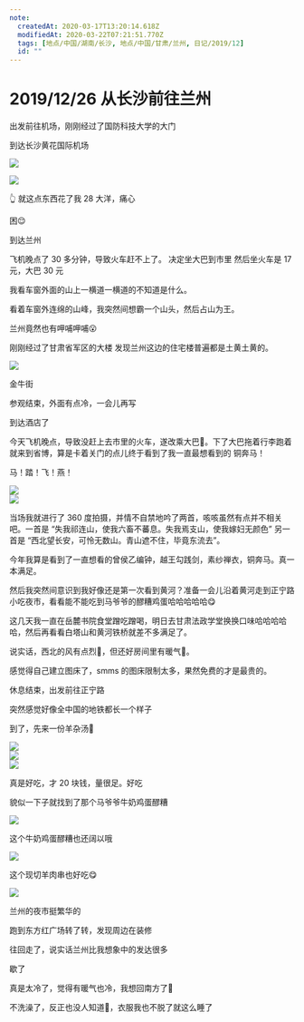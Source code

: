 ```yaml
---
note:
  createdAt: 2020-03-17T13:20:14.618Z
  modifiedAt: 2020-03-22T07:21:51.770Z
  tags: [地点/中国/湖南/长沙, 地点/中国/甘肃/兰州, 日记/2019/12]
  id: ""
---
```


# 2019/12/26 从长沙前往兰州

<!-- @timer "date":"Thu Dec 26 2019 07:22:42 GMT+0800 (CST)" -->

出发前往机场，刚刚经过了国防科技大学的大门

<!-- @timer "date":"Thu Dec 26 2019 07:47:36 GMT+0800 (CST)","duration":"25 minutes" -->

到达长沙黄花国际机场

<!-- @timer "date":"Thu Dec 26 2019 07:53:36 GMT+0800 (CST)","duration":"6 minutes" -->

![](https://i.loli.net/2019/12/26/7qcNJtDH6w2M1Vz.jpg)

<!-- @timer "date":"Thu Dec 26 2019 08:23:34 GMT+0800 (CST)","duration":"30 minutes" -->

![](https://i.loli.net/2019/12/26/5dskhfYcLpuXA9l.jpg)

:point_up_2: 就这点东西花了我 28 大洋，痛心

<!-- @timer "date":"Thu Dec 26 2019 09:41:17 GMT+0800 (CST)","duration":"about 1 hour" -->

困:relieved:

<!-- @timer "date":"Thu Dec 26 2019 13:05:07 GMT+0800 (CST)","duration":"about 3 hours" -->

到达兰州

<!-- @timer "date":"Thu Dec 26 2019 13:27:24 GMT+0800 (CST)","duration":"22 minutes" -->

飞机晚点了 30 多分钟，导致火车赶不上了。
决定坐大巴到市里
然后坐火车是 17 元，大巴 30 元

<!-- @timer "date":"Thu Dec 26 2019 13:49:57 GMT+0800 (CST)","duration":"23 minutes" -->

我看车窗外面的山上一横道一横道的不知道是什么。

<!-- @timer "date":"Thu Dec 26 2019 14:07:18 GMT+0800 (CST)","duration":"17 minutes" -->

看着车窗外连绵的山峰，我突然间想霸一个山头，然后占山为王。

<!-- @timer "date":"Thu Dec 26 2019 14:18:06 GMT+0800 (CST)","duration":"11 minutes" -->

兰州竟然也有呷哺呷哺:open_mouth:

<!-- @timer "date":"Thu Dec 26 2019 14:22:53 GMT+0800 (CST)","duration":"5 minutes" -->

刚刚经过了甘肃省军区的大楼
发现兰州这边的住宅楼普遍都是土黄土黄的。

<!-- @timer "date":"Thu Dec 26 2019 14:35:51 GMT+0800 (CST)","duration":"13 minutes" -->

![](https://i.loli.net/2019/12/26/1m2G9M8UHvPc7ze.jpg)

金牛街

<!-- @timer "date":"Thu Dec 26 2019 15:50:00 GMT+0800 (CST)","duration":"about 1 hour" -->

参观结束，外面有点冷，一会儿再写

<!-- @timer "date":"Thu Dec 26 2019 16:18:21 GMT+0800 (CST)","duration":"28 minutes" -->

到达酒店了

今天飞机晚点，导致没赶上去市里的火车，遂改乘大巴:bus:。下了大巴拖着行李跑着就来到省博，算是卡着关门的点儿终于看到了我一直最想看到的 铜奔马！

马！踏！飞！燕！

![](https://i.loli.net/2019/12/26/xojwyIWFHuTCQdU.jpg)  
![](https://i.loli.net/2019/12/26/y65xwzW74tYREDI.jpg)

当场我就进行了 360 度拍摄，并情不自禁地吟了两首，咳咳虽然有点并不相关吧。一首是 “失我祁连山，使我六畜不蕃息。失我焉支山，使我嫁妇无颜色”
另一首是 “西北望长安，可怜无数山。青山遮不住，毕竟东流去”。

今年我算是看到了一直想看的曾侯乙编钟，越王勾践剑，素纱禅衣，铜奔马。真一本满足。

然后我突然间意识到我好像还是第一次看到黄河？准备一会儿沿着黄河走到正宁路小吃夜市，看看能不能吃到马爷爷的醪糟鸡蛋哈哈哈哈哈:yum:

这几天我一直在岳麓书院食堂蹭吃蹭喝，明日去甘肃法政学堂换换口味哈哈哈哈哈，然后再看看白塔山和黄河铁桥就差不多满足了。

说实话，西北的风有点烈:new_moon_with_face:，但还好房间里有暖气:full_moon_with_face:。

<!-- @timer "date":"Thu Dec 26 2019 17:01:39 GMT+0800 (CST)","duration":"43 minutes" -->

感觉得自己建立图床了，smms 的图床限制太多，果然免费的才是最贵的。

休息结束，出发前往正宁路

<!-- @timer "date":"Thu Dec 26 2019 17:19:09 GMT+0800 (CST)","duration":"18 minutes" -->

突然感觉好像全中国的地铁都长一个样子

<!-- @timer "date":"Thu Dec 26 2019 17:48:21 GMT+0800 (CST)","duration":"29 minutes" -->

到了，先来一份羊杂汤:full_moon_with_face:

![](https://i.loli.net/2019/12/26/65DCB3r248LERIb.jpg)  
![](https://i.loli.net/2019/12/26/6KPNbmF41xZOMyW.jpg)  
![](https://i.loli.net/2019/12/26/aTqUV5RSWQNEutL.jpg)

<!-- @timer "date":"Thu Dec 26 2019 17:54:13 GMT+0800 (CST)","duration":"6 minutes" -->

真是好吃，才 20 块钱，量很足。好吃

<!-- @timer "date":"Thu Dec 26 2019 18:02:25 GMT+0800 (CST)","duration":"8 minutes" -->

貌似一下子就找到了那个马爷爷牛奶鸡蛋醪糟

![](https://i.loli.net/2019/12/26/xKecNGMVkp1TvDI.jpg)

<!-- @timer "date":"Thu Dec 26 2019 18:12:28 GMT+0800 (CST)","duration":"10 minutes" -->

这个牛奶鸡蛋醪糟也还阔以哦

![](https://i.loli.net/2019/12/26/SmtMbrOjqdWfTvA.jpg)

<!-- @timer "date":"Thu Dec 26 2019 18:22:34 GMT+0800 (CST)","duration":"10 minutes" -->

这个现切羊肉串也好吃:yum:

![](https://i.loli.net/2019/12/26/w7mOc1uVNtQjeyL.jpg)

<!-- @timer "date":"Thu Dec 26 2019 18:49:10 GMT+0800 (CST)","duration":"27 minutes" -->

兰州的夜市挺繁华的

<!-- @timer "date":"Thu Dec 26 2019 19:16:19 GMT+0800 (CST)","duration":"27 minutes" -->

跑到东方红广场转了转，发现周边在装修

<!-- @timer "date":"Thu Dec 26 2019 19:24:31 GMT+0800 (CST)","duration":"8 minutes" -->

往回走了，说实话兰州比我想象中的发达很多

<!-- @timer "date":"Thu Dec 26 2019 20:04:06 GMT+0800 (CST)","duration":"40 minutes" -->

歇了

<!-- @timer "date":"Thu Dec 26 2019 20:25:58 GMT+0800 (CST)","duration":"22 minutes" -->

真是太冷了，觉得有暖气也冷，我想回南方了:new_moon_with_face:

不洗澡了，反正也没人知道:full_moon_with_face:，衣服我也不脱了就这么睡了
